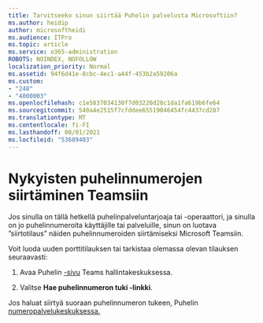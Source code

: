```yaml
---
title: Tarvitseeko sinun siirtää Puhelin palvelusta Microsoftiin?
ms.author: heidip
author: microsoftheidi
ms.audience: ITPro
ms.topic: article
ms.service: o365-administration
ROBOTS: NOINDEX, NOFOLLOW
localization_priority: Normal
ms.assetid: 94f6d41e-8cbc-4ec1-a44f-453b2a59206a
ms.custom:
- "248"
- "4000003"
ms.openlocfilehash: c1e5837034130f7d03220d28c1da1fa619b6fe64
ms.sourcegitcommit: 540a4e2515f7cfddee65519046454fc4437cd287
ms.translationtype: MT
ms.contentlocale: fi-FI
ms.lasthandoff: 08/01/2021
ms.locfileid: "53689403"
---
```

# <a name="port-existing-numbers-to-teams"></a>Nykyisten puhelinnumerojen siirtäminen Teamsiin

Jos sinulla on tällä hetkellä puhelinpalveluntarjoaja tai -operaattori, ja sinulla on jo puhelinnumeroita käyttäjille tai palveluille, sinun on luotava ”siirtotilaus” näiden puhelinnumeroiden siirtämiseksi Microsoft Teamsiin.  

Voit luoda uuden porttitilauksen tai tarkistaa olemassa olevan tilauksen seuraavasti: 

1. Avaa Puhelin [-sivu](https://admin.teams.microsoft.com/phone-numbers) Teams hallintakeskuksessa. 

1. Valitse **Hae puhelinnumeron tuki -linkki**. 

Jos haluat siirtyä suoraan puhelinnumeron tukeen, Puhelin [numeropalvelukeskuksessa.](https://pstnsd.powerappsportals.com/)  